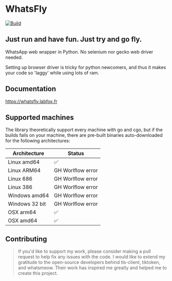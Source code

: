# WhatsFly
[![Build](https://github.com/Labfox/whatsfly/actions/workflows/build.yml/badge.svg)](https://github.com/Labfox/whatsfly/actions/workflows/build.yml)
## Just run and have fun. Just try and go fly. 

WhatsApp web wrapper in Python. No selenium nor gecko web driver needed. 

Setting up browser driver is tricky for python newcomers, and thus it makes your code so 'laggy' while using lots of ram.

## Documentation

https://whatsfly.labfox.fr

## Supported machines

The library theoretically support every machine with go and cgo, but if the builds fails on your machine, there are pre-built binaries auto-downloaded for the following architectures:

| Architecture  | Status |
| ------------- | ------------- |
| Linux amd64  | ✅ |
| Linux ARM64  | GH Worlflow error |
| Linux 686  | GH Worlflow error  |
| Linux 386  | GH Worlflow error   |
| Windows amd64  | GH Worlflow error  |
| Windows 32 bit  | GH Worlflow error  |
| OSX arm64  | ✅ |
| OSX amd64  | ✅ |

## Contributing
> If you'd like to support my work, please consider making a pull request to help fix any issues with the code.
> I would like to extend my gratitude to the open-source developers behind tls-client, tiktoken, and whatsmeow. Their work has inspired me greatly and helped me to create this project.